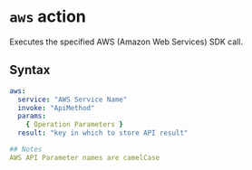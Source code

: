 # `aws` action
Executes the specified AWS (Amazon Web Services) SDK call.

## Syntax

```YAML
aws:
  service: "AWS Service Name"
  invoke: "ApiMethod"
  params:
    { Operation Parameters }
  result: "key in which to store API result"

## Notes
AWS API Parameter names are camelCase
